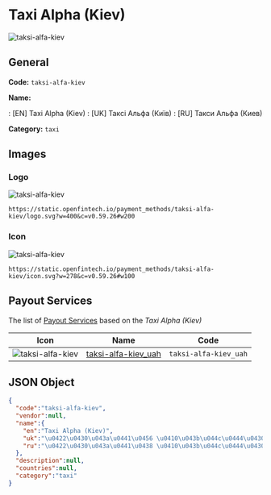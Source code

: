 
# Taxi Alpha (Kiev) 
![taksi-alfa-kiev](https://static.openfintech.io/payment_methods/taksi-alfa-kiev/logo.svg?w=400&c=v0.59.26#w200)  

## General 
**Code:** `taksi-alfa-kiev` 
 
**Name:** 
 
:	[EN] Taxi Alpha (Kiev) 
:	[UK] Таксі Альфа (Київ) 
:	[RU] Такси Альфа (Киев) 
 
**Category:** `taxi` 
 

## Images 

### Logo 
![taksi-alfa-kiev](https://static.openfintech.io/payment_methods/taksi-alfa-kiev/logo.svg?w=400&c=v0.59.26#w200)  

```
https://static.openfintech.io/payment_methods/taksi-alfa-kiev/logo.svg?w=400&c=v0.59.26#w200
```  

### Icon 
![taksi-alfa-kiev](https://static.openfintech.io/payment_methods/taksi-alfa-kiev/icon.svg?w=278&c=v0.59.26#w100)  

```
https://static.openfintech.io/payment_methods/taksi-alfa-kiev/icon.svg?w=278&c=v0.59.26#w100
```  

## Payout Services 
 
The list of [Payout Services](/payout-services/) based on the _Taxi Alpha (Kiev)_ 

|Icon|Name|Code| 
|:---:|:---:|:---:| 
|![taksi-alfa-kiev](https://static.openfintech.io/payout_methods/taksi-alfa-kiev/icon.png?w=278&c=v0.59.26#w40) |[taksi-alfa-kiev_uah](/payout-services/taksi-alfa-kiev_uah/)|`taksi-alfa-kiev_uah`| 
 

## JSON Object 

```json
{
  "code":"taksi-alfa-kiev",
  "vendor":null,
  "name":{
    "en":"Taxi Alpha (Kiev)",
    "uk":"\u0422\u0430\u043a\u0441\u0456 \u0410\u043b\u044c\u0444\u0430 (\u041a\u0438\u0457\u0432)",
    "ru":"\u0422\u0430\u043a\u0441\u0438 \u0410\u043b\u044c\u0444\u0430 (\u041a\u0438\u0435\u0432)"
  },
  "description":null,
  "countries":null,
  "category":"taxi"
}
```  

